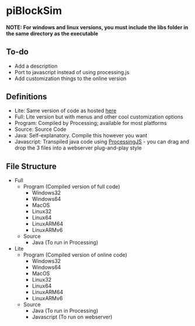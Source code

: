 # piBlockSim

#### NOTE: For windows and linux versions, you must include the __libs__ folder in the same directory as the executable

## To-do
- Add a description
- Port to javascript instead of using processing.js
- Add customization things to the online version

## Definitions
- Lite: Same version of code as hosted [here](https://aidan.sacco.dev/pisim.html)
- Full: Lite version but with menus and other cool customization options
- Program: Compiled by Processing; available for most platforms
- Source: Source Code
- Java: Self-explanatory. Compile this however you want
- Javascript: Transpiled java code using [ProcessingJS](https://cs.nyu.edu/~kapp/cs101/processing_on_the_web/) - you can drag and drop the 3 files into a webserver plug-and-play style

## File Structure
- Full
    - Program (Compiled version of full code)
        - Windows32
        - Windows64
        - MacOS
        - Linux32
        - Linux64
        - LinuxARM64
        - LinuxARMv6
    - Source
        - Java (To run in Processing)
- Lite
    - Program (Compiled version of online code)
        - Windows32
        - Windows64
        - MacOS
        - Linux32
        - Linux64
        - LinuxARM64
        - LinuxARMv6
    - Source
        - Java (To run in Processing)
        - Javascript (To run on webserver)
